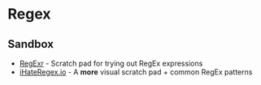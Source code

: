 # Regex

## Sandbox

* [RegExr](https://regexr.com/) - Scratch pad for trying out RegEx expressions
* [iHateRegex.io](https://ihateregex.io/) - A **more** visual scratch pad + common RegEx patterns
